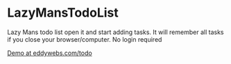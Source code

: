 # LazyMansTodoList
Lazy Mans todo list open it and start adding tasks. It will remember all tasks if you close your browser/computer. No login required

[Demo at eddywebs.com/todo](http://eddywebs.com/todo) 
